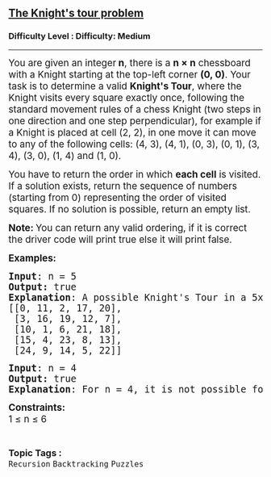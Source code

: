<h2><a href="https://www.geeksforgeeks.org/problems/the-knights-tour-problem/1?_gl=1*3knbp9*_up*MQ..*_gs*MQ..&gclid=EAIaIQobChMI3Pr-taejjgMVKF0PAh2ogQAHEAAYASAAEgJbLPD_BwE">The Knight's tour problem</a></h2><h3>Difficulty Level : Difficulty: Medium</h3><hr><div class="problems_problem_content__Xm_eO"><p><span style="font-size: 18.6667px;">You are given an integer<strong>&nbsp;n</strong>, there is a&nbsp;<strong>n × n</strong>&nbsp;chessboard with a Knight starting at the top-left corner&nbsp;<strong>(0, 0)</strong>. Your task is to determine a valid&nbsp;<strong>Knight's Tour</strong>, where the Knight visits every square exactly once, following the standard movement rules of a chess Knight (two steps in one direction and one step perpendicular), for example if a Knight is placed at cell (2, 2), in one move it can move to any of the following cells: (4, 3), (4, 1), (0, 3), (0, 1), (3, 4), (3, 0), (1, 4) and (1, 0).</span></p>
<p><span style="font-size: 18.6667px;">You have to return the order in which&nbsp;<strong>each cell</strong> is visited. If a solution exists, return the sequence of numbers (starting from 0) representing the order of visited squares. If no solution is possible, return an empty list.</span></p>
<p><strong><span style="font-size: 18.6667px;">Note:&nbsp;</span></strong><span style="font-size: 18.6667px;">You can return any valid ordering, if it is correct the driver code will print true else it will print false.</span></p>
<p><span style="font-size: 14pt;"><strong>Examples:</strong></span></p>
<pre><span style="font-size: 14pt;"><strong>Input</strong>: n = 5
<strong>Output: </strong>true
<strong>Explanation</strong>: A possible Knight's Tour in a 5x5 chessboard is given below where Each number represents the step at which the Knight visits that cell, starting from (0, 0) as step 0.<br>[[0, 11, 2, 17, 20],<br> [3, 16, 19, 12, 7],<br> [10, 1, 6, 21, 18],<br> [15, 4, 23, 8, 13], <br> [24, 9, 14, 5, 22]]
</span></pre>
<pre><span style="font-size: 14pt;"><strong>Input</strong>: n = 4
<strong>Output: </strong>true
<strong>Explanation</strong>: For n = 4, it is not possible for a valid Knight's Tour so you have to return [].</span></pre>
<p><span style="font-size: 14pt;"><strong>Constraints:</strong><br>1 ≤ n ≤ 6</span></p></div><br><p><span style=font-size:18px><strong>Topic Tags : </strong><br><code>Recursion</code>&nbsp;<code>Backtracking</code>&nbsp;<code>Puzzles</code>&nbsp;